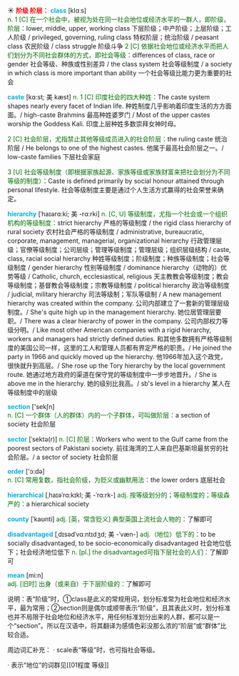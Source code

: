 ☀ <font color="red">**阶级 阶层：**</font>
<font color="sky blue">**class**</font> [klɑːs]  
<font color="rgb(227, 108, 9)">n. 1 [C] 在一个社会中，被视为处在同一社会地位或经济水平的一群人，即阶级，阶层：</font>lower, middle, upper, working class 下层阶级；中产阶级；上层阶级；工人阶级 / privileged, governing, ruling class 特权阶层；统治阶级 / peasant class 农民阶级 / class struggle 阶级斗争 <font color="rgb(227, 108, 9)">2 [C] 依据社会地位或经济水平而把人们划分为不同社会群体的方式，即社会等级：</font>differences of class, race or gender 社会等级、种族或性别差异 / the class system 社会等级制度 / a society in which class is more important than ability 一个社会等级比能力更为重要的社会
           
<font color="sky blue">**caste**</font> [kɑ:st; 美 kæst]
<font color="rgb(227, 108, 9)">n. 1 [C] 印度社会的四大种姓：</font>The caste system shapes nearly every facet of Indian life. 种姓制度几乎影响着印度生活的方方面面。/ high-caste Brahmins 最高种姓婆罗门 / Most of the upper castes worship the Goddess Kali. 印度上层种姓多数崇拜女神时母。

<font color="rgb(227, 108, 9)">2 [C] 社会阶层，尤指禁止其他等级成员进入的社会阶层：</font>the ruling caste 统治阶层 / He belongs to one of the highest castes. 他属于最高社会阶层之一。/ low-caste families 下层社会家庭

<font color="rgb(227, 108, 9)">3 [U] 社会等级制度（即根据家族起源、家族等级或家族财富来把社会划分为不同等级的制度）：</font>Caste is defined primarily by social honour attained through personal lifestyle. 社会等级制度主要是通过个人生活方式赢得的社会荣誉来确定。
           
<font color="sky blue">**hierarchy**</font> [ˈhaɪərɑ:ki; 美 -rɑ:rki]
<font color="rgb(227, 108, 9)">n. [C, U] 等级制度，尤指一个社会或一个组织机构的等级制度：</font>strict hierarchy 严格的等级制度 / the rigid class hierarchy of rural society 农村社会严格的等级制度 / administrative, bureaucratic, corporate, management, managerial, organizational hierarchy 行政管理层级；官僚等级制度；公司层级；管理等级制度；管理层级；组织层级结构 / caste, class, racial social hierarchy 种姓等级制度；阶级制度；种族等级制度；社会等级制度 / gender hierarchy 性别等级制度 / dominance hierarchy（动物的）优势等级 / Catholic, church, ecclesiastical, religious 天主教教会等级制度；教会等级制度；基督教会等级制度；宗教等级制度 / political hierarchy 政治等级制度 / judicial, military hierarchy 司法等级制；军队等级制 / A new management hierarchy was created within the company. 公司内部建立了一套新的管理层级制度。/ She's quite high up in the management hierarchy. 她位居管理层要职。/ There was a clear hierarchy of power in the company. 公司内部权力等级分明。/ Like most other American companies with a rigid hierarchy, workers and managers had strictly defined duties. 和其他多数拥有严格等级制度的美国公司一样，这里的工人和管理人员都有界定严格的职责。/ He joined the party in 1966 and quickly moved up the hierarchy. 他1966年加入这个政党，很快就升到高层。/ She rose up the Tory hierarchy by the local government route. 她通过地方政府的渠道在保守党的等级制度中一步步地晋升。/ She is above me in the hierarchy. 她的级别比我高。/ sb's level in a hierarchy 某人在等级制度中的层级

<font color="sky blue">**section**</font> ['sekʃn]  
<font color="rgb(227, 108, 9)">n. [C] 一个群体（人的群体）内的一个子群体，可叫做阶层：</font>a section of society 社会阶层
           
<font color="sky blue">**sector**</font> [ˈsektə(r)]
<font color="rgb(227, 108, 9)">n. [C] 阶层：</font>Workers who went to the Gulf came from the poorest sectors of Pakistani society. 前往海湾的工人来自巴基斯坦最贫穷的社会阶层。/ a sector of society 社会阶层
 
<font color="sky blue">**order**</font> ['ɔ:də]  
<font color="rgb(227, 108, 9)">n. [C] 常用复数，指社会阶级，为贬义或幽默用法：</font>the lower orders 底层社会
           
<font color="sky blue">**hierarchical**</font> [ˌhaɪəˈrɑ:kɪkl; 美 -ˈrɑ:rk-]
<font color="rgb(227, 108, 9)">adj. 按等级划分的；等级制度的；等级森严的：</font>a hierarchical society
                     
<font color="sky blue">**county**</font> [ˈkaʊnti]
<font color="rgb(227, 108, 9)">adj. [英，常含贬义] 典型英国上流社会人物的：</font>了解即可

<font color="sky blue">**disadvantaged**</font> [ˌdɪsədˈvɑ:ntɪdʒd; 美 -ˈvæn-]
<font color="rgb(227, 108, 9)">adj.（地位）低下的：</font>to be socially disadvantaged, to be socio-economically disadvantaged 社会地位低下；社会经济地位低下 <font color="rgb(227, 108, 9)">n. [pl.] the disadvantaged可指下层社会的人们：</font>了解即可

<font color="sky blue">**mean**</font> [mi:n]  
<font color="rgb(227, 108, 9)">adj. [旧时] 出身（或来自）于下层阶级的：</font>了解即可

说明：表“阶级”时，①class是此义的常规用词，划分标准常为社会地位和经济水平，最为常用；②section则是偶尔或顺带表示“阶级”，且其表此义时，划分标准也并不局限于社会地位和经济水平，用任何标准划分出来的人群，都可以是一个“section”。所以在汉语中，将其翻译为感情色彩没那么浓的“阶层”或“群体”比较合适。

周边词汇补充：
· scale表“等级”时，也可指社会等级。

· 表示“地位”的词群见[[01程度 等级]]
